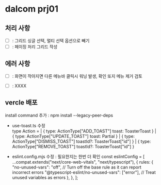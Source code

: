 # dalcom prj01

## 처리 사항
- [ ] : 그리드 싱글 선택, 멀티 선택 옵션으로 빼기
- [ ] : 페이징 처리 그리드 작성

## 에러 사항
- [ ] : 화면이 작아지면 다른 메뉴바 클릭시 워닝 발생, 확인 또지 메뉴 제거 검토
- [ ] : XXXX


## vercle 배포

install command 추가 : npm install --legacy-peer-deps

- use-toast.ts 수정  
type Action =
  | {
      type: ActionType["ADD_TOAST"]
      toast: ToasterToast
    }
  | {
      type: ActionType["UPDATE_TOAST"]
      toast: Partial<ToasterToast>
    }
  | {
      type: ActionType["DISMISS_TOAST"]
      toastId?: ToasterToast["id"]
    }
  | {
      type: ActionType["REMOVE_TOAST"]
      toastId?: ToasterToast["id"]
    }

- eslint.config.mjs 수정 : 필요한지는 한번 더 확인 
const eslintConfig = [
  ...compat.extends("next/core-web-vitals", "next/typescript"),
  {
    rules: {
      "no-unused-vars": "off", // Turn off the base rule as it can report incorrect errors
      "@typescript-eslint/no-unused-vars": ["error"], // Treat unused variables as errors
    },
  },
];
